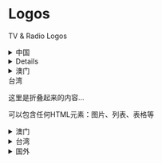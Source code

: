 # Logos
TV &amp; Radio Logos

<details>
<summary>中国</summary>

这里是折叠起来的内容...

可以包含任何HTML元素：图片、列表、表格等

<details>
<summary>	大陆</summary>

这里是折叠起来的内容...

可以包含任何HTML元素：图片、列表、表格等

</details>

<details>
<summary>	香港</summary>

这里是折叠起来的内容...

可以包含任何HTML元素：图片、列表、表格等

</details>
</details>

<details>
</details>

<details>
<summary>	澳门</summary>

这里是折叠起来的内容...

可以包含任何HTML元素：图片、列表、表格等

</details>
<summary>	台湾</summary>

这里是折叠起来的内容...

可以包含任何HTML元素：图片、列表、表格等

</details>
</details>





<details>
<summary>澳门</summary>

这里是折叠起来的内容...

可以包含任何HTML元素：图片、列表、表格等

</details>

<details>
<summary>台湾</summary>

这里是折叠起来的内容...

可以包含任何HTML元素：图片、列表、表格等

</details>

<details>
<summary>国外</summary>

这里是折叠起来的内容...

可以包含任何HTML元素：图片、列表、表格等

</details>

